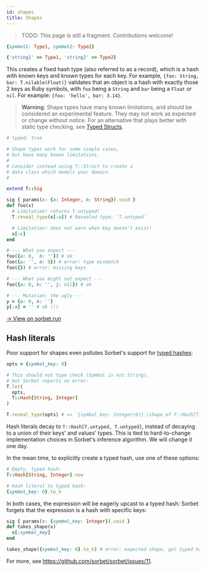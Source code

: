 ```yaml
---
id: shapes
title: Shapes
---
```


> TODO: This page is still a fragment. Contributions welcome!

```ruby
{symbol1: Type1, symbol2: Type2}

{'string1' => Type1, 'string2' => Type2}
```

This creates a fixed hash type (also referred to as a record), which is a hash with known keys and known types for each key. For example, `{foo: String, bar: T.nilable(Float)}` validates that an object is a hash with exactly those 2 keys as Ruby symbols, with `foo` being a `String` and `bar` being a `Float` or `nil`. For example: `{foo: 'hello', bar: 3.14}`.

> **Warning**: Shape types have many known limitations, and should be considered an experimental feature. They may not work as expected or change without notice. For an alternative that plays better with static type checking, see [Typed Structs](tstruct.md).

```ruby
# typed: true

# Shape types work for some simple cases,
# but have many known limitations.
#
# Consider instead using T::Struct to create a
# data class which models your domain.
#

extend T::Sig

sig { params(x: {a: Integer, b: String}).void }
def foo(x)
  # Limitation! returns T.untyped!
  T.reveal_type(x[:a]) # Revealed type: `T.untyped`

  # Limitation! does not warn when key doesn't exist!
  x[:c]
end

# --- What you expect ---
foo({a: 0,  b: ''}) # ok
foo({a: '', b: 0}) # error: type mismatch
foo({}) # error: missing keys

# --- What you might not expect ---
foo({a: 0, b: '', j: nil}) # ok

# --- Mutation: the ugly ---
y = {a: 0, b: ''}
y[:a] = '' # ok (!)
```

<a href="https://sorbet.run/#%23%20typed%3A%20true%0A%0A%23%20Shape%20types%20work%20for%20some%20simple%20cases%2C%0A%23%20but%20have%20many%20known%20limitations.%0A%23%0A%23%20Consider%20instead%20using%20T%3A%3AProps%20%2F%20T%3A%3AStruct%20to%20create%20a%0A%23%20data%20class%20which%20models%20your%20domain.%0A%23%0A%0Aextend%20T%3A%3ASig%0A%0Asig%20%7Bparams%28x%3A%20%7Ba%3A%20Integer%2C%20b%3A%20String%7D%29.void%7D%0Adef%20foo%28x%29%0A%20%20%23%20Limitation!%20returns%20T.untyped!%0A%20%20T.reveal_type%28x%5B%3Aa%5D%29%20%23%20Revealed%20type%3A%20%60T.untyped%60%0A%0A%20%20%23%20Limitation!%20does%20not%20warn%20when%20key%20doesn't%20exist!%0A%20%20x%5B%3Ac%5D%0Aend%0A%0A%23%20---%20What%20you%20expect%20---%0Afoo%28%7Ba%3A%200%2C%20%20b%3A%20''%7D%29%20%23%20ok%0Afoo%28%7Ba%3A%20''%2C%20b%3A%200%7D%29%20%23%20error%3A%20type%20mismatch%0Afoo%28%7B%7D%29%20%23%20error%3A%20missing%20keys%0A%0A%23%20---%20What%20you%20might%20not%20expect%20---%0Afoo%28%7Ba%3A%200%2C%20b%3A%20''%2C%20j%3A%20nil%7D%29%20%23%20ok%0A%0A%23%20---%20Mutation%3A%20the%20ugly%20---%0Ay%20%3D%20%7Ba%3A%200%2C%20b%3A%20''%7D%0Ay%5B%3Aa%5D%20%3D%20''%20%23%20ok%20%28!%29%0A">
  → View on sorbet.run
</a>

## Hash literals

Poor support for shapes even pollutes Sorbet's support for [typed hashes](stdlib-generics.md):

```ruby
opts = {symbol_key: 0}

# This should not type check (Symbol is not String),
# but Sorbet reports no error:
T.let(
  opts,
  T::Hash[String, Integer]
)

T.reveal_type(opts) # => `{symbol_key: Integer(0)} (shape of T::Hash[T.untyped, T.untyped])`
```

Hash literals decay to `T::Hash[T.untyped, T.untyped]`, instead of decaying to a union of their keys' and values' types. This is tied to hard-to-change implementation choices in Sorbet's inference algorithm. We will change it one day.

In the mean time, to explicitly create a typed hash, use one of these options:

```ruby
# Empty, typed hash:
T::Hash[String, Integer].new

# Hash literal to typed hash:
{symbol_key: 0}.to_h
```

In both cases, the expression will be eagerly upcast to a typed hash: Sorbet forgets that the expression is a hash with specific keys:

```ruby
sig { params(x: {symbol_key: Integer}).void }
def takes_shape(x)
  x[:symbol_key]
end

takes_shape({symbol_key: 0}.to_h) # error: expected shape, got typed hash
```

For more, see <https://github.com/sorbet/sorbet/issues/11>.
